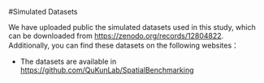 #Simulated Datasets


We have uploaded  public the simulated datasets used in this study, which can be downloaded from https://zenodo.org/records/12804822. Additionally, you can find these datasets on the following websites：
-  The datasets are available in https://github.com/QuKunLab/SpatialBenchmarking
